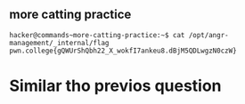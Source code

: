 ## more catting practice
    hacker@commands~more-catting-practice:~$ cat /opt/angr-management/_internal/flag 
    pwn.college{gQWUrShQbh22_X_wokfI7ankeu8.dBjM5QDLwgzN0czW}
# Similar tho previos question    
